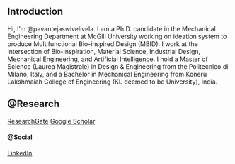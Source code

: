 ## Introduction
Hi, I’m @pavantejaswivelivela. 
I am a Ph.D. candidate in the Mechanical Engineering Department at McGill University working on ideation system to produce Multifunctional Bio-inspired Design (MBID). 
I work at the intersection of Bio-inspiration, Material Science, Industrial Design, Mechanical Engineering, and Artificial Intelligence. 
I hold a Master of Science (Laurea Magistrale) in Design & Engineering from the Politecnico di Milano, Italy, and a Bachelor in Mechanical Engineering from Koneru Lakshmaiah College of Engineering (KL deemed to be University), India.

## @Research 
[ResearchGate](https://www.researchgate.net/profile/Pavan-Velivela)
[Google Scholar]()

#### @Social
[LinkedIn]()
